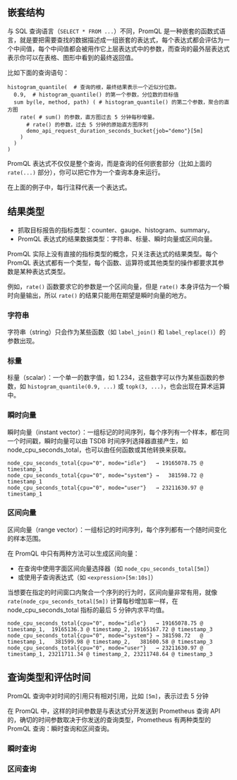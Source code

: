 
## 嵌套结构

与 SQL 查询语言（`SELECT * FROM ...`）不同，PromQL 是一种嵌套的函数式语言，就是要把需要查找的数据描述成一组嵌套的表达式，每个表达式都会评估为一个中间值，每个中间值都会被用作它上层表达式中的参数，而查询的最外层表达式表示你可以在表格、图形中看到的最终返回值。

比如下面的查询语句：

```promsql
histogram_quantile(  # 查询的根，最终结果表示一个近似分位数。
  0.9,  # histogram_quantile() 的第一个参数，分位数的目标值
  sum by(le, method, path) ( # histogram_quantile() 的第二个参数，聚合的直方图
    rate( # sum() 的参数，直方图过去 5 分钟每秒增量。
      # rate() 的参数，过去 5 分钟的原始直方图序列
      demo_api_request_duration_seconds_bucket{job="demo"}[5m]
    )
  )
)
```

PromQL 表达式不仅仅是整个查询，而是查询的任何嵌套部分（比如上面的 `rate(...)` 部分），你可以把它作为一个查询本身来运行。

在上面的例子中，每行注释代表一个表达式。

## 结果类型

- 抓取目标报告的指标类型：counter、gauge、histogram、summary。
- PromQL 表达式的结果数据类型：字符串、标量、瞬时向量或区间向量。

PromQL 实际上没有直接的指标类型的概念，只关注表达式的结果类型。每个 PromQL 表达式都有一个类型，每个函数、运算符或其他类型的操作都要求其参数是某种表达式类型。

例如，`rate()` 函数要求它的参数是一个区间向量，但是 `rate()` 本身评估为一个瞬时向量输出，所以 `rate()` 的结果只能用在期望是瞬时向量的地方。

### 字符串

字符串（string）只会作为某些函数（如 `label_join()` 和 `label_replace()`）的参数出现。

### 标量

标量（scalar）：一个单一的数字值，如 1.234，这些数字可以作为某些函数的参数，如 `histogram_quantile(0.9, ...)` 或 `topk(3, ...)`，也会出现在算术运算中。

### 瞬时向量

瞬时向量（instant vector）：一组标记的时间序列，每个序列有一个样本，都在同一个时间戳，瞬时向量可以由 TSDB 时间序列选择器直接产生，如 node_cpu_seconds_total，也可以由任何函数或其他转换来获取。

```plain
node_cpu_seconds_total{cpu="0", mode="idle"}   → 19165078.75 @ timestamp_1
node_cpu_seconds_total{cpu="0", mode="system"} →   381598.72 @ timestamp_1
node_cpu_seconds_total{cpu="0", mode="user"}   → 23211630.97 @ timestamp_1
```

### 区间向量

区间向量（range vector）：一组标记的时间序列，每个序列都有一个随时间变化的样本范围。

在 PromQL 中只有两种方法可以生成区间向量：

- 在查询中使用字面区间向量选择器（如 `node_cpu_seconds_total[5m]`）
- 或使用子查询表达式（如 `<expression>[5m:10s]`）

当想要在指定的时间窗口内聚合一个序列的行为时，区间向量非常有用，就像 `rate(node_cpu_seconds_total[5m])` 计算每秒增加率一样，在 node_cpu_seconds_total 指标的最后 5 分钟内求平均值。

```plain
node_cpu_seconds_total{cpu="0", mode="idle"}   → 19165078.75 @ timestamp_1,  19165136.3 @ timestamp_2, 19165167.72 @ timestamp_3
node_cpu_seconds_total{cpu="0", mode="system"} → 381598.72   @ timestamp_1,   381599.98 @ timestamp_2,   381600.58 @ timestamp_3
node_cpu_seconds_total{cpu="0", mode="user"}   → 23211630.97 @ timestamp_1, 23211711.34 @ timestamp_2, 23211748.64 @ timestamp_3
```

## 查询类型和评估时间

PromQL 查询中对时间的引用只有相对引用，比如 `[5m]`，表示过去 5 分钟

在 PromQL 中，这样的时间参数是与表达式分开发送到 Prometheus 查询 API 的，确切的时间参数取决于你发送的查询类型，Prometheus 有两种类型的 PromQL 查询：瞬时查询和区间查询。

### 瞬时查询

### 区间查询